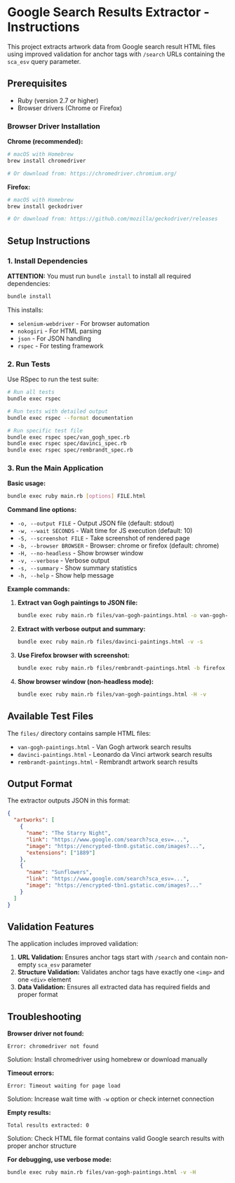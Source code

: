 # Google Search Results Extractor - Instructions

This project extracts artwork data from Google search result HTML files using improved validation for anchor tags with `/search` URLs containing the `sca_esv` query parameter.

## Prerequisites

- Ruby (version 2.7 or higher)
- Browser drivers (Chrome or Firefox)

### Browser Driver Installation

**Chrome (recommended):**
```bash
# macOS with Homebrew
brew install chromedriver

# Or download from: https://chromedriver.chromium.org/
```

**Firefox:**
```bash
# macOS with Homebrew
brew install geckodriver

# Or download from: https://github.com/mozilla/geckodriver/releases
```

## Setup Instructions

### 1. Install Dependencies

**ATTENTION:** You must run `bundle install` to install all required dependencies:

```bash
bundle install
```

This installs:
- `selenium-webdriver` - For browser automation
- `nokogiri` - For HTML parsing
- `json` - For JSON handling
- `rspec` - For testing framework

### 2. Run Tests

Use RSpec to run the test suite:

```bash
# Run all tests
bundle exec rspec

# Run tests with detailed output
bundle exec rspec --format documentation

# Run specific test file
bundle exec rspec spec/van_gogh_spec.rb
bundle exec rspec spec/davinci_spec.rb
bundle exec rspec spec/rembrandt_spec.rb
```

### 3. Run the Main Application

**Basic usage:**
```bash
bundle exec ruby main.rb [options] FILE.html
```

**Command line options:**
- `-o, --output FILE` - Output JSON file (default: stdout)
- `-w, --wait SECONDS` - Wait time for JS execution (default: 10)
- `-S, --screenshot FILE` - Take screenshot of rendered page
- `-b, --browser BROWSER` - Browser: chrome or firefox (default: chrome)
- `-H, --no-headless` - Show browser window
- `-v, --verbose` - Verbose output
- `-s, --summary` - Show summary statistics
- `-h, --help` - Show help message

**Example commands:**

1. **Extract van Gogh paintings to JSON file:**
   ```bash
   bundle exec ruby main.rb files/van-gogh-paintings.html -o van-gogh-results.json
   ```

2. **Extract with verbose output and summary:**
   ```bash
   bundle exec ruby main.rb files/davinci-paintings.html -v -s
   ```

3. **Use Firefox browser with screenshot:**
   ```bash
   bundle exec ruby main.rb files/rembrandt-paintings.html -b firefox -S screenshot.png -o results.json
   ```

4. **Show browser window (non-headless mode):**
   ```bash
   bundle exec ruby main.rb files/van-gogh-paintings.html -H -v
   ```

## Available Test Files

The `files/` directory contains sample HTML files:
- `van-gogh-paintings.html` - Van Gogh artwork search results
- `davinci-paintings.html` - Leonardo da Vinci artwork search results
- `rembrandt-paintings.html` - Rembrandt artwork search results

## Output Format

The extractor outputs JSON in this format:

```json
{
  "artworks": [
    {
      "name": "The Starry Night",
      "link": "https://www.google.com/search?sca_esv=...",
      "image": "https://encrypted-tbn0.gstatic.com/images?...",
      "extensions": ["1889"]
    },
    {
      "name": "Sunflowers",
      "link": "https://www.google.com/search?sca_esv=...",
      "image": "https://encrypted-tbn1.gstatic.com/images?..."
    }
  ]
}
```

## Validation Features

The application includes improved validation:

1. **URL Validation:** Ensures anchor tags start with `/search` and contain non-empty `sca_esv` parameter
2. **Structure Validation:** Validates anchor tags have exactly one `<img>` and one `<div>` element
3. **Data Validation:** Ensures all extracted data has required fields and proper format

## Troubleshooting

**Browser driver not found:**
```
Error: chromedriver not found
```
Solution: Install chromedriver using homebrew or download manually

**Timeout errors:**
```
Error: Timeout waiting for page load
```
Solution: Increase wait time with `-w` option or check internet connection

**Empty results:**
```
Total results extracted: 0
```
Solution: Check HTML file format contains valid Google search results with proper anchor structure

**For debugging, use verbose mode:**
```bash
bundle exec ruby main.rb files/van-gogh-paintings.html -v -H
```